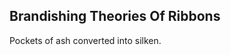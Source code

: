 Brandishing Theories Of Ribbons
-------------------------------
Pockets of ash converted into silken.  
